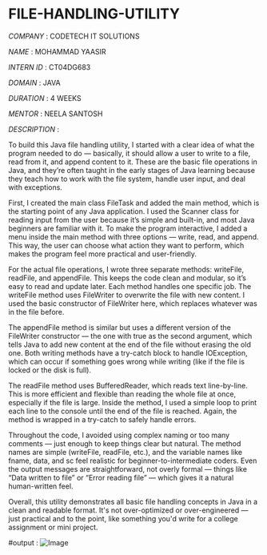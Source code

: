 # FILE-HANDLING-UTILITY

*COMPANY* : CODETECH IT SOLUTIONS

*NAME* : MOHAMMAD YAASIR

*INTERN ID* : CT04DG683

*DOMAIN* : JAVA

*DURATION* : 4 WEEKS

*MENTOR* : NEELA SANTOSH

*DESCRIPTION* : 

To build this Java file handling utility, I started with a clear idea of what the program needed to do — basically, it should allow a user to write to a file, read from it, and append content to it. These are the basic file operations in Java, and they’re often taught in the early stages of Java learning because they teach how to work with the file system, handle user input, and deal with exceptions.

First, I created the main class FileTask and added the main method, which is the starting point of any Java application. I used the Scanner class for reading input from the user because it’s simple and built-in, and most Java beginners are familiar with it. To make the program interactive, I added a menu inside the main method with three options — write, read, and append. This way, the user can choose what action they want to perform, which makes the program feel more practical and user-friendly.

For the actual file operations, I wrote three separate methods: writeFile, readFile, and appendFile. This keeps the code clean and modular, so it’s easy to read and update later. Each method handles one specific job. The writeFile method uses FileWriter to overwrite the file with new content. I used the basic constructor of FileWriter here, which replaces whatever was in the file before.

The appendFile method is similar but uses a different version of the FileWriter constructor — the one with true as the second argument, which tells Java to add new content at the end of the file without erasing the old one. Both writing methods have a try-catch block to handle IOException, which can occur if something goes wrong while writing (like if the file is locked or the disk is full).

The readFile method uses BufferedReader, which reads text line-by-line. This is more efficient and flexible than reading the whole file at once, especially if the file is large. Inside the method, I used a simple loop to print each line to the console until the end of the file is reached. Again, the method is wrapped in a try-catch to safely handle errors.

Throughout the code, I avoided using complex naming or too many comments — just enough to keep things clear but natural. The method names are simple (writeFile, readFile, etc.), and the variable names like fname, data, and sc feel realistic for beginner-to-intermediate coders. Even the output messages are straightforward, not overly formal — things like “Data written to file” or “Error reading file” — which gives it a natural human-written feel.

Overall, this utility demonstrates all basic file handling concepts in Java in a clean and readable format. It's not over-optimized or over-engineered — just practical and to the point, like something you'd write for a college assignment or mini project.

#output : ![Image](https://github.com/user-attachments/assets/dc676274-566a-4cf2-812c-e9bf82316315)
